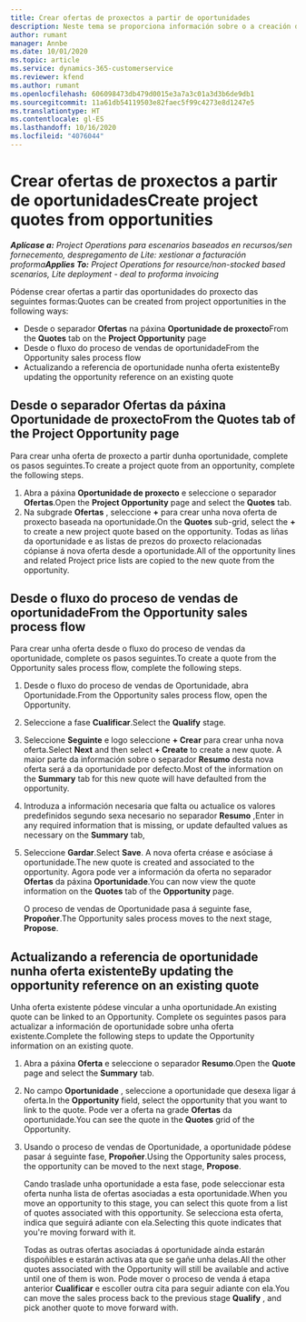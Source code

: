 ```yaml
---
title: Crear ofertas de proxectos a partir de oportunidades
description: Neste tema se proporciona información sobre o a creación dunha oferta de proxecto a partir dunha oportunidade.
author: rumant
manager: Annbe
ms.date: 10/01/2020
ms.topic: article
ms.service: dynamics-365-customerservice
ms.reviewer: kfend
ms.author: rumant
ms.openlocfilehash: 606098473db479d0015e3a7a3c01a3d3b6de9db1
ms.sourcegitcommit: 11a61db54119503e82faec5f99c4273e8d1247e5
ms.translationtype: HT
ms.contentlocale: gl-ES
ms.lasthandoff: 10/16/2020
ms.locfileid: "4076044"
---
```

# <a name="create-project-quotes-from-opportunities"></a><span data-ttu-id="51ab4-103">Crear ofertas de proxectos a partir de oportunidades</span><span class="sxs-lookup"><span data-stu-id="51ab4-103">Create project quotes from opportunities</span></span>

<span data-ttu-id="51ab4-104">_**Aplícase a:** Project Operations para escenarios baseados en recursos/sen fornecemento, despregamento de Lite: xestionar a facturación proforma_</span><span class="sxs-lookup"><span data-stu-id="51ab4-104">_**Applies To:** Project Operations for resource/non-stocked based scenarios, Lite deployment - deal to proforma invoicing_</span></span>

<span data-ttu-id="51ab4-105">Pódense crear ofertas a partir das oportunidades do proxecto das seguintes formas:</span><span class="sxs-lookup"><span data-stu-id="51ab4-105">Quotes can be created from project opportunities in the following ways:</span></span>

- <span data-ttu-id="51ab4-106">Desde o separador **Ofertas** na páxina **Oportunidade de proxecto**</span><span class="sxs-lookup"><span data-stu-id="51ab4-106">From the **Quotes** tab on the **Project Opportunity** page</span></span>
- <span data-ttu-id="51ab4-107">Desde o fluxo do proceso de vendas de oportunidade</span><span class="sxs-lookup"><span data-stu-id="51ab4-107">From the Opportunity sales process flow</span></span>
- <span data-ttu-id="51ab4-108">Actualizando a referencia de oportunidade nunha oferta existente</span><span class="sxs-lookup"><span data-stu-id="51ab4-108">By updating the opportunity reference on an existing quote</span></span>

## <a name="from-the-quotes-tab-of-the-project-opportunity-page"></a><span data-ttu-id="51ab4-109">Desde o separador Ofertas da páxina Oportunidade de proxecto</span><span class="sxs-lookup"><span data-stu-id="51ab4-109">From the Quotes tab of the Project Opportunity page</span></span>

<span data-ttu-id="51ab4-110">Para crear unha oferta de proxecto a partir dunha oportunidade, complete os pasos seguintes.</span><span class="sxs-lookup"><span data-stu-id="51ab4-110">To create a project quote from an opportunity, complete the following steps.</span></span>

1. <span data-ttu-id="51ab4-111">Abra a páxina **Oportunidade de proxecto** e seleccione o separador **Ofertas**.</span><span class="sxs-lookup"><span data-stu-id="51ab4-111">Open the **Project Opportunity** page and select the **Quotes** tab.</span></span> 
2. <span data-ttu-id="51ab4-112">Na subgrade **Ofertas** , seleccione **+** para crear unha nova oferta de proxecto baseada na oportunidade.</span><span class="sxs-lookup"><span data-stu-id="51ab4-112">On the **Quotes** sub-grid, select the **+** to create a new project quote based on the opportunity.</span></span> <span data-ttu-id="51ab4-113">Todas as liñas da oportunidade e as listas de prezos do proxecto relacionadas cópianse á nova oferta desde a oportunidade.</span><span class="sxs-lookup"><span data-stu-id="51ab4-113">All of the opportunity lines and related Project price lists are copied to the new quote from the opportunity.</span></span>

## <a name="from-the-opportunity-sales-process-flow"></a><span data-ttu-id="51ab4-114">Desde o fluxo do proceso de vendas de oportunidade</span><span class="sxs-lookup"><span data-stu-id="51ab4-114">From the Opportunity sales process flow</span></span>

<span data-ttu-id="51ab4-115">Para crear unha oferta desde o fluxo do proceso de vendas da oportunidade, complete os pasos seguintes.</span><span class="sxs-lookup"><span data-stu-id="51ab4-115">To create a quote from the Opportunity sales process flow, complete the following steps.</span></span>

1. <span data-ttu-id="51ab4-116">Desde o fluxo do proceso de vendas de Oportunidade, abra Oportunidade.</span><span class="sxs-lookup"><span data-stu-id="51ab4-116">From the Opportunity sales process flow, open the Opportunity.</span></span>
2. <span data-ttu-id="51ab4-117">Seleccione a fase **Cualificar**.</span><span class="sxs-lookup"><span data-stu-id="51ab4-117">Select the **Qualify** stage.</span></span> 
3. <span data-ttu-id="51ab4-118">Seleccione **Seguinte** e logo seleccione **+ Crear** para crear unha nova oferta.</span><span class="sxs-lookup"><span data-stu-id="51ab4-118">Select **Next** and then select **+ Create** to create a new quote.</span></span> <span data-ttu-id="51ab4-119">A maior parte da información sobre o separador **Resumo** desta nova oferta será a da oportunidade por defecto.</span><span class="sxs-lookup"><span data-stu-id="51ab4-119">Most of the information on the **Summary** tab for this new quote will have defaulted from the opportunity.</span></span> 
4. <span data-ttu-id="51ab4-120">Introduza a información necesaria que falta ou actualice os valores predefinidos segundo sexa necesario no separador **Resumo** ,</span><span class="sxs-lookup"><span data-stu-id="51ab4-120">Enter in any required information that is missing, or update defaulted values as necessary on the **Summary** tab,</span></span>
5. <span data-ttu-id="51ab4-121">Seleccione **Gardar**.</span><span class="sxs-lookup"><span data-stu-id="51ab4-121">Select **Save**.</span></span> <span data-ttu-id="51ab4-122">A nova oferta créase e asóciase á oportunidade.</span><span class="sxs-lookup"><span data-stu-id="51ab4-122">The new quote is created and associated to the opportunity.</span></span> <span data-ttu-id="51ab4-123">Agora pode ver a información da oferta no separador **Ofertas** da páxina **Oportunidade**.</span><span class="sxs-lookup"><span data-stu-id="51ab4-123">You can now view the quote information on the **Quotes** tab of the **Opportunity** page.</span></span> 

   <span data-ttu-id="51ab4-124">O proceso de vendas de Oportunidade pasa á seguinte fase, **Propoñer**.</span><span class="sxs-lookup"><span data-stu-id="51ab4-124">The Opportunity sales process moves to the next stage, **Propose**.</span></span>


## <a name="by-updating-the-opportunity-reference-on-an-existing-quote"></a><span data-ttu-id="51ab4-125">Actualizando a referencia de oportunidade nunha oferta existente</span><span class="sxs-lookup"><span data-stu-id="51ab4-125">By updating the opportunity reference on an existing quote</span></span>

<span data-ttu-id="51ab4-126">Unha oferta existente pódese vincular a unha oportunidade.</span><span class="sxs-lookup"><span data-stu-id="51ab4-126">An existing quote can be linked to an Opportunity.</span></span> <span data-ttu-id="51ab4-127">Complete os seguintes pasos para actualizar a información de oportunidade sobre unha oferta existente.</span><span class="sxs-lookup"><span data-stu-id="51ab4-127">Complete the following steps to update the Opportunity information on an existing quote.</span></span>

1. <span data-ttu-id="51ab4-128">Abra a páxina **Oferta** e seleccione o separador **Resumo**.</span><span class="sxs-lookup"><span data-stu-id="51ab4-128">Open the **Quote** page and select the **Summary** tab.</span></span>
2. <span data-ttu-id="51ab4-129">No campo **Oportunidade** , seleccione a oportunidade que desexa ligar á oferta.</span><span class="sxs-lookup"><span data-stu-id="51ab4-129">In the **Opportunity** field, select the opportunity that you want to link to the quote.</span></span> <span data-ttu-id="51ab4-130">Pode ver a oferta na grade **Ofertas** da oportunidade.</span><span class="sxs-lookup"><span data-stu-id="51ab4-130">You can see the quote in the **Quotes** grid of the Opportunity.</span></span> 
3. <span data-ttu-id="51ab4-131">Usando o proceso de vendas de Oportunidade, a oportunidade pódese pasar á seguinte fase, **Propoñer**.</span><span class="sxs-lookup"><span data-stu-id="51ab4-131">Using the Opportunity sales process, the opportunity can be moved to the next stage, **Propose**.</span></span> 

   <span data-ttu-id="51ab4-132">Cando traslade unha oportunidade a esta fase, pode seleccionar esta oferta nunha lista de ofertas asociadas a esta oportunidade.</span><span class="sxs-lookup"><span data-stu-id="51ab4-132">When you move an opportunity to this stage, you can select this quote from a list of quotes associated with this opportunity.</span></span> <span data-ttu-id="51ab4-133">Se selecciona esta oferta, indica que seguirá adiante con ela.</span><span class="sxs-lookup"><span data-stu-id="51ab4-133">Selecting this quote indicates that you're moving forward with it.</span></span>

   <span data-ttu-id="51ab4-134">Todas as outras ofertas asociadas á oportunidade aínda estarán dispoñibles e estarán activas ata que se gañe unha delas.</span><span class="sxs-lookup"><span data-stu-id="51ab4-134">All the other quotes associated with the Opportunity will still be available and active until one of them is won.</span></span> <span data-ttu-id="51ab4-135">Pode mover o proceso de venda á etapa anterior **Cualificar** e escoller outra cita para seguir adiante con ela.</span><span class="sxs-lookup"><span data-stu-id="51ab4-135">You can move the sales process back to the previous stage **Qualify** , and pick another quote to move forward with.</span></span>
